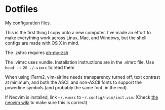 Dotfiles
========

My configuration files.

This is the first thing I copy onto a new computer.
I've made an effort to make everything work across Linux, Mac, and Windows, but the shell configs are made with OS X in mind.

The .zshrc requires [oh-my-zsh](https://github.com/robbyrussell/oh-my-zsh).

The .vimrc uses vundle. Installation instructions are in the .vimrc file. Use `head -n 20 ./.vimrc` to read them.

When using iTerm2, vim-airline needs transparency turned off, text contrast at minimum, and both the ASCII and non-ASCII fonts to support the powerline symbols (and probably the same font, in the end).

If Neovim is installed, link `~/.vimrc` to `~/.config/nvim/init.vim`. (Check [the neovim wiki](https://github.com/neovim/neovim/wiki/FAQ#where-should-i-put-my-config-vimrc) to make sure this is correct)
